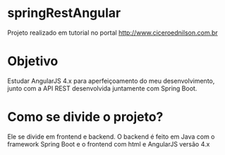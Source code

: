 # springRestAngular
Projeto realizado em tutorial no portal http://www.ciceroednilson.com.br

# Objetivo

Estudar AngularJS 4.x para aperfeiçoamento do meu desenvolvimento, junto com a API REST desenvolvida juntamente com Spring Boot.

# Como se divide o projeto?

Ele se divide em frontend e backend. O backend é feito em Java com o framework Spring Boot e o frontend com html e AngularJS versão 4.x
